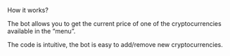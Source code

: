 How it works?

The bot allows you to get the current price of one of the cryptocurrencies available in the “menu”.

The code is intuitive, the bot is easy to add/remove new cryptocurrencies.

